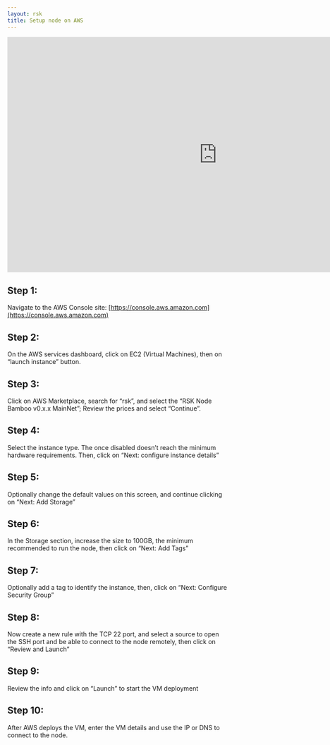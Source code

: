 ```yaml
---
layout: rsk
title: Setup node on AWS
---
```


<div class="video-container">
  <iframe width="949" height="534" src="https://www.youtube-nocookie.com/embed/6H5qWkx9Tcs?cc_load_policy=1" frameborder="0" allow="accelerometer; autoplay; encrypted-media; gyroscope; picture-in-picture" allowfullscreen></iframe>
</div>

## Step 1:

Navigate to the AWS Console site: [https://console.aws.amazon.com](https://console.aws.amazon.com)

## Step 2:

On the AWS services dashboard, click on EC2 (Virtual Machines), then on “launch instance” button.

## Step 3:

Click on AWS Marketplace, search for “rsk”, and select the “RSK Node Bamboo v0.x.x MainNet”; Review the prices and select “Continue”.

## Step 4:

Select the instance type. The once disabled doesn’t reach the minimum hardware requirements. Then, click on “Next: configure instance details”

## Step 5:

Optionally change the default values on this screen, and continue clicking on “Next: Add Storage”

## Step 6:

In the Storage section, increase the size to 100GB, the minimum recommended to run the node, then click on “Next: Add Tags”

## Step 7:

Optionally add a tag to identify the instance, then, click on “Next: Configure Security Group”

## Step 8:

Now create a new rule with the TCP 22 port, and select a source to open the SSH port and be able to connect to the node remotely, then click on “Review and Launch”

## Step 9:

Review the info and click on “Launch” to start the VM deployment

## Step 10:

After AWS deploys the VM, enter the VM details and use the IP or DNS to connect to the node.